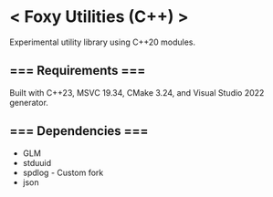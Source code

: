 # < Foxy Utilities (C++) >
Experimental utility library using C++20 modules.

## === Requirements ===
Built with C++23, MSVC 19.34, CMake 3.24, and Visual Studio 2022 generator.

## === Dependencies ===
- GLM
- stduuid
- spdlog - Custom fork
- json